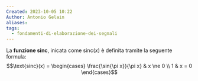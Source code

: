 ```yaml
---
Created: 2023-10-05 10:22
Author: Antonio Gelain
aliases: 
tags:
  - fondamenti-di-elaborazione-dei-segnali
---
```


La **funzione sinc**, inicata come $\text{sinc}(x)$ è definita tramite la seguente formula:
$$\text{sinc}(x) = \begin{cases}
\frac{\sin{\pi x}}{\pi x} & x \ne 0 \\
1 & x = 0
\end{cases}$$